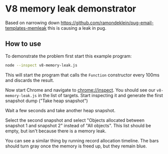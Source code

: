 # V8 memory leak demonstrator

Based on narrowing down https://github.com/ramondeklein/pug-email-templates-memleak this is causing a leak in pug.

## How to use

To demonstrate the problem first start this example program:

```sh
node --inspect v8-memory-leak.js
```

This will start the program that calls the `Function` constructor every 100ms and discards the result.

Now start Chrome and navigate to [chrome://inspect](chrome://inspect). You should see our `v8-memory-leak.js` in the list of targets. Start inspecting it and generate the first snapshot dump ("Take heap snapshot")

Wait a few seconds and take another heap snapshot.

Select the second snapshot and select "Objects allocated between snapshot 1 and snapshot 2" instead of "All objects". This list should be empty, but isn't because there is a memory leak.

You can see a similar thing by running record allocation timeline. The bars should turn gray once the memory is freed up, but they remain blue.
